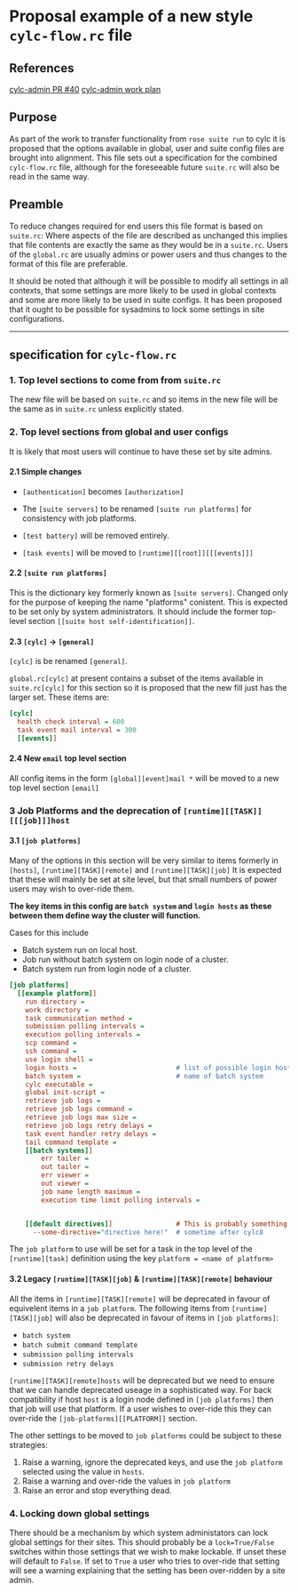 # Proposal example of a new style `cylc-flow.rc` file

## References
[cylc-admin PR #40](https://github.com/cylc/cylc-admin/pull/40)
[cylc-admin work plan](../proposal-rose-suite-run.md)

## Purpose
As part of the work to transfer functionality from `rose suite run` to cylc
it is proposed that the options available in global, user and suite config
files are brought into alignment. This file sets out a specification for the
combined `cylc-flow.rc` file, although for the foreseeable future `suite.rc`
will also be read in the same way.

## Preamble

To reduce changes required for end users this file format is based on
`suite.rc`: Where aspects of the file are described as unchanged this implies
that file contents are exactly the same as they would be in a `suite.rc`.
Users of the `global.rc` are usually admins or power users and thus changes
to the format of this file are preferable.

It should be noted that although it will be possible to modify all settings in
all contexts, that some settings are more likely to be used in global contexts
and some are more likely to be used in suite configs. It has been proposed
that it ought to be possible for sysadmins to lock some settings in site
configurations.

****

## specification for `cylc-flow.rc`

### 1. Top level sections to come from from `suite.rc`

The new file will be based on `suite.rc` and so items in the new file
will be the same as in `suite.rc` unless explicitly stated.

### 2. Top level sections from global and user configs

It is likely that most users will continue to have these set by site admins.

#### 2.1 Simple changes

* `[authentication]` becomes `[authorization]`

* The `[suite servers]` to be renamed `[suite run platforms]` for consistency
  with job platforms.

* `[test battery]` will be removed entirely.

* `[task events]` will be moved to `[runtime][[root]][[[events]]]`

#### 2.2 `[suite run platforms]`
This is the dictionary key formerly known as ``[suite servers]``. Changed only
for the purpose of keeping the name "platforms" conistent. This is expected to
be set only by system administrators. It should include the former top-level
section `[[suite host self-identification]]`.

#### 2.3 `[cylc]` -> `[general]`

`[cylc]` is be renamed `[general]`.

`global.rc[cylc]` at present contains a subset of the items available in
`suite.rc[cylc]` for this section so it is proposed that the new fill just has
the larger set. These items are:
```ini
[cylc]
  health check interval = 600
  task event mail interval = 300
  [[events]]
```

#### 2.4 New `email` top level section
All config items in the form `[global][event]mail *` will be moved to a new
top level section `[email]`

### 3 Job Platforms and the deprecation of `[runtime][[TASK]][[[job]]]host`

#### 3.1 `[job platforms]`
Many of the options in this section will be very similar to items formerly in 
`[hosts]`, `[runtime][TASK][remote]` and `[runtime][TASK][job]`
It is expected that these will mainly be set at site level, but that
small numbers of power users may wish to over-ride them.

__The key items in this config are `batch system` and `login hosts`
as these between them define way the cluster will function.__

Cases for this include
- Batch system run on local host.
- Job run without batch system on login node of a cluster.
- Batch system run from login node of a cluster.

```ini
[job platforms]
  [[example platform]]
    run directory =
    work directory =
    task communication method =
    submission polling intervals =
    execution polling intervals =
    scp command =
    ssh command =
    use login shell =
    login hosts =                         # list of possible login hosts
    batch system =                        # name of batch system
    cylc executable =
    global init-script =
    retrieve job logs =
    retrieve job logs command =
    retrieve job logs max size =
    retrieve job logs retry delays =
    task event handler retry delays =
    tail command template =
    [[batch systems]]
        err tailer =
        out tailer =
        err viewer =
        out viewer =
        job name length maximum =
        execution time limit polling intervals =


    [[default directives]]                # This is probably something to do
      --some-directive="directive here!"  # sometime after cylc8
```

The `job platform` to use will be set for a task in the top level of the
`[runtime][task]` definition using the key `platform = <name of platform>`

#### 3.2 Legacy `[runtime][TASK][job]` & `[runtime][TASK][remote]` behaviour

All the items in `[runtime][TASK][remote]` will be deprecated in favour of equivelent
items in a `job platform`. The following items from `[runtime][TASK][job]` will also
be deprecated in favour of items in `[job platforms]`:
- `batch system`
- `batch submit command template`
- `submission polling intervals`
- `submission retry delays`


`[runtime][TASK][remote]hosts` will be deprecated but we need to ensure that 
we can handle deprecated useage in a sophisticated way. For back compatibility 
if host `host` is a login node defined in `[job platforms]` then that job 
will use that platform. If a user wishes to over-ride this they can over-ride the
`[job-platforms][[PLATFORM]]` section.

The other settings to be moved to `job platforms` could be subject to these
strategies:
1. Raise a warning, ignore the deprecated keys, and use the `job platform` 
   selected using the value in `hosts`.
2. Raise a warning and over-ride the values in `job platform`
3. Raise an error and stop everything dead.

### 4. Locking down global settings
There should be a mechanism by which system administators can lock global
settings for their sites. This should probably be a `lock=True/False` switches
within those settings that we wish to make lockable. If unset these will
default to `False`. If set to `True` a user who tries to over-ride that setting
will see a warning explaining that the setting has been over-ridden by a site
admin.

